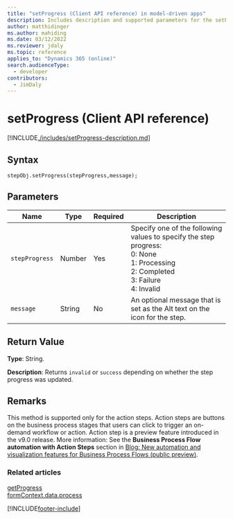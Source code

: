 ```yaml
---
title: "setProgress (Client API reference) in model-driven apps"
description: Includes description and supported parameters for the setProgress method.
author: matthidinger
ms.author: mahiding
ms.date: 03/12/2022
ms.reviewer: jdaly
ms.topic: reference
applies_to: "Dynamics 365 (online)"
search.audienceType: 
  - developer
contributors:
  - JimDaly
---
```

# setProgress (Client API reference)

[!INCLUDE[./includes/setProgress-description.md](./includes/setProgress-description.md)]

## Syntax

`stepObj.setProgress(stepProgress,message);`

## Parameters

|Name|Type|Required|Description|
|---|---|---|---|
|`stepProgress`|Number|Yes|Specify one of the following values to specify the step progress:<br />0: None<br />1: Processing<br />2: Completed<br />3: Failure<br />4: Invalid|
|`message`|String|No|An optional message that is set as the Alt text on the icon for the step.|

## Return Value

**Type**: String. 

**Description**: Returns `invalid` or `success` depending on whether the step progress was updated.

## Remarks

This method is supported only for the action steps. Action steps are buttons on the business process stages that users can click to trigger an on-demand workflow or action. Action step is a preview feature introduced in the v9.0 release. More information: See the **Business Process Flow automation with Action Steps** section in [Blog: New automation and visualization features for Business Process Flows (public preview)](https://blogs.msdn.microsoft.com/crm/2017/10/25/new-automation-and-visualization-features-for-business-process-flows-public-preview/).

### Related articles

[getProgress](getprogress.md)   
[formContext.data.process](../../formContext-data-process.md)

[!INCLUDE[footer-include](../../../../../../includes/footer-banner.md)]
